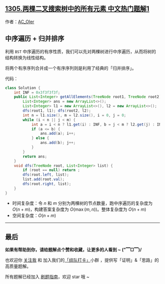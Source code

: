 ## [1305.两棵二叉搜索树中的所有元素 中文热门题解1](https://leetcode.cn/problems/all-elements-in-two-binary-search-trees/solutions/100000/by-ac_oier-c8fv)

作者：[AC_OIer](https://leetcode.cn/u/AC_OIer)

## 中序遍历 + 归并排序

利用 `BST` 中序遍历的有序性质，我们可以先对两棵树进行中序遍历，从而将树的结构转换为线性结构。

将两个有序序列合并成一个有序序列则是利用了经典的「归并排序」。 

代码：
```Java []
class Solution {
    int INF = 0x3f3f3f3f;
    public List<Integer> getAllElements(TreeNode root1, TreeNode root2) {
        List<Integer> ans = new ArrayList<>();
        List<Integer> l1 = new ArrayList<>(), l2 = new ArrayList<>();
        dfs(root1, l1); dfs(root2, l2);
        int n = l1.size(), m = l2.size(), i = 0, j = 0;
        while (i < n || j < m) {
            int a = i < n ? l1.get(i) : INF, b = j < m ? l2.get(j) : INF;
            if (a <= b) {
                ans.add(a); i++;
            } else {
                ans.add(b); j++;
            }
        }
        return ans;
    }
    void dfs(TreeNode root, List<Integer> list) {
        if (root == null) return ;
        dfs(root.left, list);
        list.add(root.val);
        dfs(root.right, list);
    }
}
```
* 时间复杂度：令 $n$ 和 $m$ 分别为两棵树的节点数量，跑中序遍历的复杂度为 $O(n + m)$，构建答案复杂度为 $O(\max(m, n))$。整体复杂度为 $O(n + m)$
* 空间复杂度：$O(n + m)$

---

## 最后

**如果有帮助到你，请给题解点个赞和收藏，让更多的人看到 ~ ("▔□▔)/**

也欢迎你 [关注我](https://oscimg.oschina.net/oscnet/up-19688dc1af05cf8bdea43b2a863038ab9e5.png) 和 加入我们的[「组队打卡」](https://leetcode-cn.com/u/ac_oier/)小群 ，提供写「证明」&「思路」的高质量题解。

所有题解已经加入 [刷题指南](https://github.com/SharingSource/LogicStack-LeetCode/wiki)，欢迎 star 哦 ~